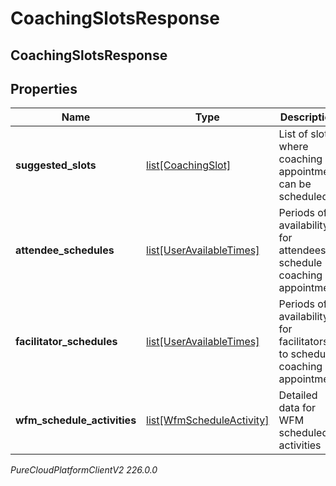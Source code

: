 # CoachingSlotsResponse

## CoachingSlotsResponse

## Properties

|Name | Type | Description | Notes|
|------------ | ------------- | ------------- | -------------|
| **suggested_slots** | [list[CoachingSlot]](CoachingSlot) | List of slots where coaching appointment can be scheduled | [optional] |
| **attendee_schedules** | [list[UserAvailableTimes]](UserAvailableTimes) | Periods of availability for attendees to schedule coaching appointment | [optional] |
| **facilitator_schedules** | [list[UserAvailableTimes]](UserAvailableTimes) | Periods of availability for facilitators to schedule coaching appointment | [optional] |
| **wfm_schedule_activities** | [list[WfmScheduleActivity]](WfmScheduleActivity) | Detailed data for WFM scheduled activities | [optional] |



_PureCloudPlatformClientV2 226.0.0_
